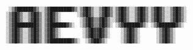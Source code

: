 <div align="center">

```
 ░▒▓██████▓▒░░▒▓████████▓▒░▒▓█▓▒░░▒▓█▓▒░▒▓█▓▒░░▒▓█▓▒░▒▓█▓▒░░▒▓█▓▒░ 
░▒▓█▓▒░░▒▓█▓▒░▒▓█▓▒░      ░▒▓█▓▒░░▒▓█▓▒░▒▓█▓▒░░▒▓█▓▒░▒▓█▓▒░░▒▓█▓▒░ 
░▒▓█▓▒░░▒▓█▓▒░▒▓█▓▒░       ░▒▓█▓▒▒▓█▓▒░░▒▓█▓▒░░▒▓█▓▒░▒▓█▓▒░░▒▓█▓▒░ 
░▒▓████████▓▒░▒▓██████▓▒░  ░▒▓█▓▒▒▓█▓▒░ ░▒▓██████▓▒░ ░▒▓██████▓▒░  
░▒▓█▓▒░░▒▓█▓▒░▒▓█▓▒░        ░▒▓█▓▓█▓▒░    ░▒▓█▓▒░      ░▒▓█▓▒░     
░▒▓█▓▒░░▒▓█▓▒░▒▓█▓▒░        ░▒▓█▓▓█▓▒░    ░▒▓█▓▒░      ░▒▓█▓▒░     
░▒▓█▓▒░░▒▓█▓▒░▒▓████████▓▒░  ░▒▓██▓▒░     ░▒▓█▓▒░      ░▒▓█▓▒░     
```

</div>

<!--START_SECTION:waka-->

<!--END_SECTION:waka-->